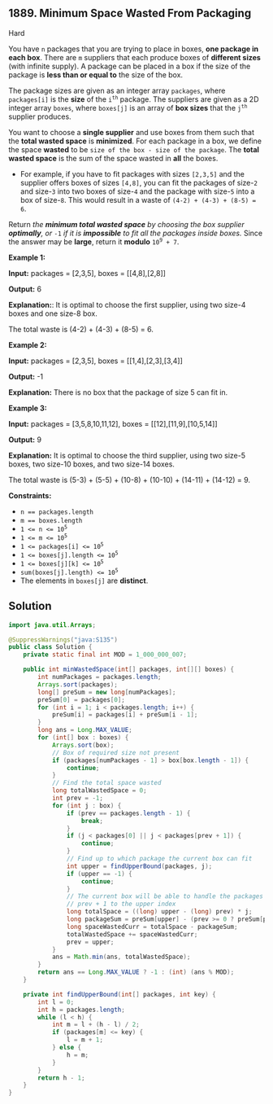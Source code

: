 ## 1889\. Minimum Space Wasted From Packaging

Hard

You have `n` packages that you are trying to place in boxes, **one package in each box**. There are `m` suppliers that each produce boxes of **different sizes** (with infinite supply). A package can be placed in a box if the size of the package is **less than or equal to** the size of the box.

The package sizes are given as an integer array `packages`, where `packages[i]` is the **size** of the <code>i<sup>th</sup></code> package. The suppliers are given as a 2D integer array `boxes`, where `boxes[j]` is an array of **box sizes** that the <code>j<sup>th</sup></code> supplier produces.

You want to choose a **single supplier** and use boxes from them such that the **total wasted space** is **minimized**. For each package in a box, we define the space **wasted** to be `size of the box - size of the package`. The **total wasted space** is the sum of the space wasted in **all** the boxes.

*   For example, if you have to fit packages with sizes `[2,3,5]` and the supplier offers boxes of sizes `[4,8]`, you can fit the packages of size-`2` and size-`3` into two boxes of size-`4` and the package with size-`5` into a box of size-`8`. This would result in a waste of `(4-2) + (4-3) + (8-5) = 6`.

Return _the **minimum total wasted space** by choosing the box supplier **optimally**, or_ `-1` _if it is **impossible** to fit all the packages inside boxes._ Since the answer may be **large**, return it **modulo** <code>10<sup>9</sup> + 7</code>.

**Example 1:**

**Input:** packages = [2,3,5], boxes = \[\[4,8],[2,8]]

**Output:** 6

**Explanation:**: It is optimal to choose the first supplier, using two size-4 boxes and one size-8 box.

The total waste is (4-2) + (4-3) + (8-5) = 6. 

**Example 2:**

**Input:** packages = [2,3,5], boxes = \[\[1,4],[2,3],[3,4]]

**Output:** -1

**Explanation:** There is no box that the package of size 5 can fit in. 

**Example 3:**

**Input:** packages = [3,5,8,10,11,12], boxes = \[\[12],[11,9],[10,5,14]]

**Output:** 9

**Explanation:** It is optimal to choose the third supplier, using two size-5 boxes, two size-10 boxes, and two size-14 boxes.

The total waste is (5-3) + (5-5) + (10-8) + (10-10) + (14-11) + (14-12) = 9. 

**Constraints:**

*   `n == packages.length`
*   `m == boxes.length`
*   <code>1 <= n <= 10<sup>5</sup></code>
*   <code>1 <= m <= 10<sup>5</sup></code>
*   <code>1 <= packages[i] <= 10<sup>5</sup></code>
*   <code>1 <= boxes[j].length <= 10<sup>5</sup></code>
*   <code>1 <= boxes[j][k] <= 10<sup>5</sup></code>
*   <code>sum(boxes[j].length) <= 10<sup>5</sup></code>
*   The elements in `boxes[j]` are **distinct**.

## Solution

```java
import java.util.Arrays;

@SuppressWarnings("java:S135")
public class Solution {
    private static final int MOD = 1_000_000_007;

    public int minWastedSpace(int[] packages, int[][] boxes) {
        int numPackages = packages.length;
        Arrays.sort(packages);
        long[] preSum = new long[numPackages];
        preSum[0] = packages[0];
        for (int i = 1; i < packages.length; i++) {
            preSum[i] = packages[i] + preSum[i - 1];
        }
        long ans = Long.MAX_VALUE;
        for (int[] box : boxes) {
            Arrays.sort(box);
            // Box of required size not present
            if (packages[numPackages - 1] > box[box.length - 1]) {
                continue;
            }
            // Find the total space wasted
            long totalWastedSpace = 0;
            int prev = -1;
            for (int j : box) {
                if (prev == packages.length - 1) {
                    break;
                }
                if (j < packages[0] || j < packages[prev + 1]) {
                    continue;
                }
                // Find up to which package the current box can fit
                int upper = findUpperBound(packages, j);
                if (upper == -1) {
                    continue;
                }
                // The current box will be able to handle the packages from
                // prev + 1 to the upper index
                long totalSpace = ((long) upper - (long) prev) * j;
                long packageSum = preSum[upper] - (prev >= 0 ? preSum[prev] : 0);
                long spaceWastedCurr = totalSpace - packageSum;
                totalWastedSpace += spaceWastedCurr;
                prev = upper;
            }
            ans = Math.min(ans, totalWastedSpace);
        }
        return ans == Long.MAX_VALUE ? -1 : (int) (ans % MOD);
    }

    private int findUpperBound(int[] packages, int key) {
        int l = 0;
        int h = packages.length;
        while (l < h) {
            int m = l + (h - l) / 2;
            if (packages[m] <= key) {
                l = m + 1;
            } else {
                h = m;
            }
        }
        return h - 1;
    }
}
```